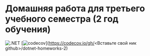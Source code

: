 # Домашняя работа для третьего учебного семестра (2 год обучения)

![.NET](https://github.com/NailZinn/dotnet-homeworks-2/actions/workflows/dotnet.yml/badge.svg)
[![codecov](https://codecov.io/gh/NailZinn/dotnet-homeworks-2/branch/master/graph/badge.svg)](https://codecov.io/gh/<Вставьте свой ник github>/dotnet-homeworks-2)
